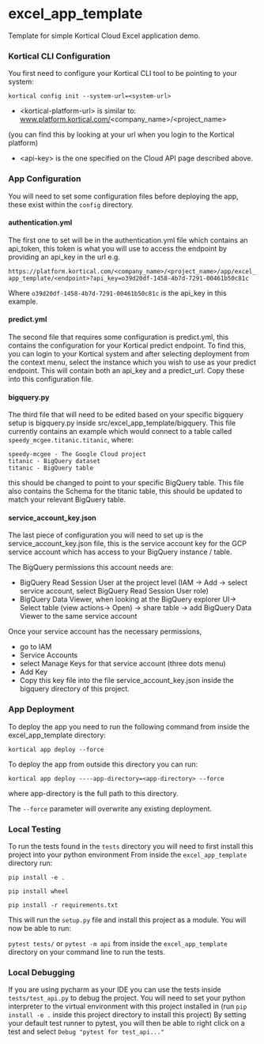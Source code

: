 # excel_app_template
Template for simple Kortical Cloud Excel application demo.


### Kortical CLI Configuration
You first need to configure your Kortical CLI tool to be pointing to your system:

`kortical config init --system-url=<system-url>`

- \<kortical-platform-url\> is similar to: www.platform.kortical.com/<company_name>/<project_name>
  
(you can find this by looking at your url when you login to the Kortical platform)
- \<api-key\> is the one specified on the Cloud API page described above.

### App Configuration

You will need to set some configuration files before deploying the app, these exist within the `config` directory.

#### authentication.yml
The first one to set will be in the authentication.yml file which contains an api_token, this token is what you will
use to access the endpoint by providing an api_key in the url e.g. 

`https://platform.kortical.com/<company_name>/<project_name>/app/excel_app_template/<endpoint>?api_key=o39d20df-1458-4b7d-7291-00461b50c81c`

Where `o39d20df-1458-4b7d-7291-00461b50c81c` is the api_key in this example.

#### predict.yml
The second file that requires some configuration is predict.yml, this contains the configuration for your Kortical predict endpoint.
To find this, you can login to your Kortical system and after selecting deployment from the context menu, select the instance which you wish
to use as your predict endpoint. This will contain both an api_key and a predict_url. Copy these into this configuration file.

#### bigquery.py

The third file that will need to be edited based on your specific bigquery setup is bigquery.py inside src/excel_app_template/bigquery. This file 
currently contains an example which would connect to a table called `speedy_mcgee.titanic.titanic`, where:

    speedy-mcgee - The Google Cloud project
    titanic - BigQuery dataset
    titanic - BigQuery table

this should be changed to point to your specific BigQuery table.
This file also contains the Schema for the titanic table, this should be updated to match your relevant BigQuery table.

#### service_account_key.json

The last piece of configuration you will need to set up is the service_account_key.json file, this is the service account key for 
the GCP service account which has access to your BigQuery instance / table.

The BigQuery permissions this account needs are:

- BigQuery Read Session User at the project level (IAM -> Add -> select service account, select BigQuery Read Session User role)
- BigQuery Data Viewer, when looking at the BigQuery explorer UI-> Select table (view actions-> Open) -> share table -> add BigQuery Data Viewer to the same service account

Once your service account has the necessary permissions,

 - go to IAM
 - Service Accounts
 - select Manage Keys for that service account (three dots menu)
 - Add Key
 - Copy this key file into the file service_account_key.json inside the bigquery directory of this project.

### App Deployment
To deploy the app you need to run the following command from inside the excel_app_template directory:

`kortical app deploy --force`

To deploy the app from outside this directory you can run:

`kortical app deploy ----app-directory=<app-directory> --force`

where app-directory is the full path to this directory.

The `--force` parameter will overwrite any existing deployment.

### Local Testing

To run the tests found in the `tests` directory you will need to first install this project into your python environment
From inside the `excel_app_template` directory run:

`pip install -e .`

`pip install wheel`

`pip install -r requirements.txt`

This will run the `setup.py` file and install this project as a module. You will now be able to run:

`pytest tests/` or `pytest -m api` from inside the `excel_app_template` directory on your command line to run the tests.

### Local Debugging

If you are using pycharm as your IDE you can use the tests inside `tests/test_api.py` to debug the project.
You will need to set your python interpreter to the virtual environment with this project installed in (run `pip install -e .` inside this project directory to install this project)
By setting your default test runner to pytest, you will then be able to right click on a test and select `Debug "pytest for test_api..."`
